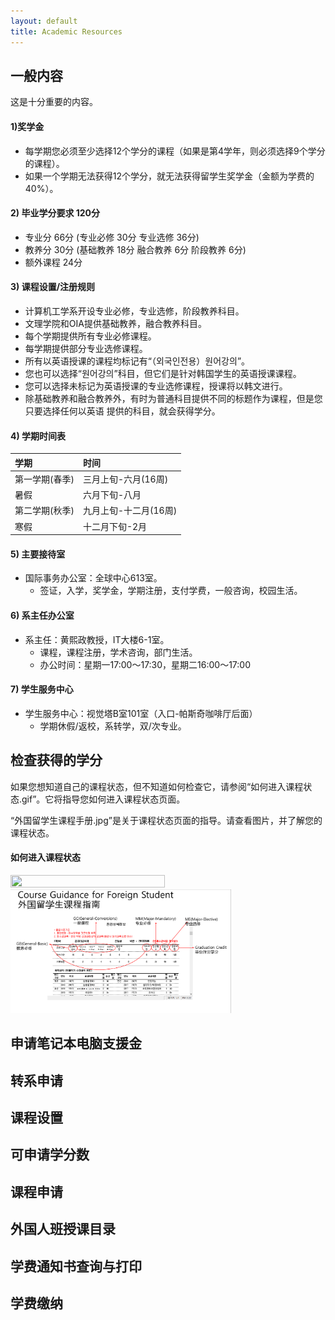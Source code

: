 ```yaml
---
layout: default
title: Academic Resources
---
```

## 一般内容

这是十分重要的内容。

#### 1)奖学金

* 每学期您必须至少选择12个学分的课程（如果是第4学年，则必须选择9个学分的课程）。
* 如果一个学期无法获得12个学分，就无法获得留学生奖学金（金额为学费的40%）。

#### 2) 毕业学分要求 120分

* 专业分 66分 (专业必修 30分 专业选修 36分)
* 教养分 30分 (基础教养 18分 融合教养 6分 阶段教养 6分)
* 额外课程 24分


#### 3) 课程设置/注册规则

* 计算机工学系开设专业必修，专业选修，阶段教养科目。
* 文理学院和OIA提供基础教养，融合教养科目。
* 每个学期提供所有专业必修课程。
* 每学期提供部分专业选修课程。
* 所有以英语授课的课程均标记有“（외국인전용）원어강의”。
* 您也可以选择“원어강의”科目，但它们是针对韩国学生的英语授课课程。
* 您可以选择未标记为英语授课的专业选修课程，授课将以韩文进行。
* 除基础教养和融合教养外，有时为普通科目提供不同的标题作为课程，但是您只要选择任何以英语   提供的科目，就会获得学分。

#### 4) 学期时间表
| 学期            | 时间                  | 
|:--------------- |:---------------------|
| 第一学期(春季)   |三月上旬-六月(16周)    | 
| 暑假            |  六月下旬-八月        | 
| 第二学期(秋季)   | 九月上旬-十二月(16周) | 
| 寒假            | 十二月下旬-2月        | 

#### 5) 主要接待室

-  国际事务办公室：全球中心613室。
    -   签证，入学，奖学金，学期注册，支付学费，一般咨询，校园生活。


#### 6) 系主任办公室

- 系主任：黄熙政教授，IT大楼6-1室。
  - 课程，课程注册，学术咨询，部门生活。
  - 办公时间：星期一17:00〜17:30，星期二16:00〜17:00

#### 7) 学生服务中心

- 学生服务中心：视觉塔B室101室（入口-帕斯奇咖啡厅后面）
  - 学期休假/返校，系转学，双/次专业。

## 检查获得的学分

如果您想知道自己的课程状态，但不知道如何检查它，请参阅“如何进入课程状态.gif”。它将指导您如何进入课程状态页面。

“外国留学生课程手册.jpg”是关于课程状态页面的指导。请查看图片，并了解您的课程状态。

#### 如何进入课程状态

<img src="img/How to Go Course Status.gif" width="70%" height="70%">



<img src="img/Course_Mannual_for_Foreign_Student_CN.png" width="70%" height="70%">

## 申请笔记本电脑支援金
## 转系申请
## 课程设置
## 可申请学分数
## 课程申请
## 外国人班授课目录
## 学费通知书查询与打印
## 学费缴纳
